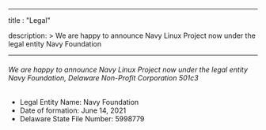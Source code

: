
---
title : "Legal"

description: >
    We are happy to announce Navy Linux Project now under the legal entity Navy Foundation

---
###### We are happy to announce Navy Linux Project now under the legal entity Navy Foundation, Delaware Non-Profit Corporation 501c3

* Legal Entity Name: Navy Foundation
* Date of formation: June 14, 2021
* Delaware State File Number: 5998779
